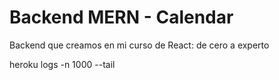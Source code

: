 # Backend MERN - Calendar

Backend que creamos en mi curso de React: de cero a experto

heroku logs -n 1000 --tail
